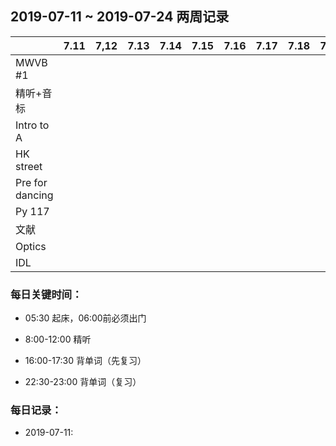 ## 2019-07-11 ~ 2019-07-24 两周记录

|                 | 7.11 | 7,12 | 7.13 | 7.14 | 7.15 | 7.16 | 7.17 | 7.18 | 7.19 | 7.20 | 7.21 | 7.22 | 7.23 | 7.24 |
| --------------- | ---- | ---- | ---- | ---- | ---- | ---- | ---- | ---- | ---- | ---- | ---- | ---- | ---- | ---- |
| MWVB #1         |      |      |      |      |      |      |      |      |      |      |      |      |      |      |
| 精听+音标       |      |      |      |      |      |      |      |      |      |      |      |      |      |      |
| Intro to A      |      |      |      |      |      |      |      |      |      |      |      |      |      |      |
| HK street       |      |      |      |      |      |      |      |      |      |      |      |      |      |      |
| Pre for dancing |      |      |      |      |      |      |      |      |      |      |      |      |      |      |
| Py 117          |      |      |      |      |      |      |      |      |      |      |      |      |      |      |
| 文献            |      |      |      |      |      |      |      |      |      |      |      |      |      |      |
| Optics          |      |      |      |      |      |      |      |      |      |      |      |      |      |      |
| IDL             |      |      |      |      |      |      |      |      |      |      |      |      |      |      |

### 每日关键时间：

- 05:30 起床，06:00前必须出门

- 8:00-12:00 精听

- 16:00-17:30 背单词（先复习）

- 22:30-23:00 背单词（复习）

  

### 每日记录：

- 2019-07-11: 

